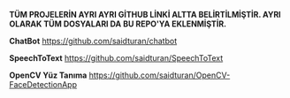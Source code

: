 **TÜM PROJELERİN AYRI AYRI GİTHUB LİNKİ ALTTA BELİRTİLMİŞTİR. AYRI OLARAK TÜM DOSYALARI DA BU REPO'YA EKLENMİŞTİR.**

**ChatBot**
https://github.com/saidturan/chatbot

**SpeechToText**
https://github.com/saidturan/SpeechToText

**OpenCV Yüz Tanıma**
https://github.com/saidturan/OpenCV-FaceDetectionApp
